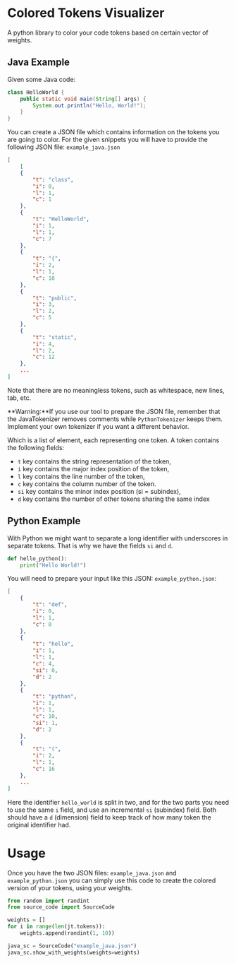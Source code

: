 # Colored Tokens Visualizer

A python library to color your code tokens based on certain vector of weights.

## Java Example

Given some Java code:

```Java
class HelloWorld {
    public static void main(String[] args) {
        System.out.println("Hello, World!");
    }
}
```

You can create a JSON file which contains information on the tokens you are going to color. For the given snippets you will have to provide the following JSON file: `example_java.json`

```json
[
    [
    {
        "t": "class",
        "i": 0,
        "l": 1,
        "c": 1
    },
    {
        "t": "HelloWorld",
        "i": 1,
        "l": 1,
        "c": 7
    },
    {
        "t": "{",
        "i": 2,
        "l": 1,
        "c": 18
    },
    {
        "t": "public",
        "i": 3,
        "l": 2,
        "c": 5
    },
    {
        "t": "static",
        "i": 4,
        "l": 2,
        "c": 12
    },
    ...
]
```
Note that there are no meaningless tokens, such as whitespace, new lines, tab, etc.

**Warning:**If you use our tool to prepare the JSON file, remember that the JavaTokenizer removes comments while `PythonTokenizer` keeps them. Implement your own tokenizer if you want a different behavior.

Which is a list of element, each representing one token. A token contains the following fields:
- `t` key contains the string representation of the token,
- `i` key contains the major index position of the token,
- `l` key contains the line number of the token,
- `c` key contains the column number of the token.
- `si` key contains the minor index position (si = subindex),
- `d` key contains the number of other tokens sharing the same
index



## Python Example

With Python we might want to separate a long identifier with underscores in separate tokens. That is why we have the fields `si` and `d`.

```python
def hello_python():
    print("Hello World!")
```

You will need to prepare your input like this JSON: `example_python.json`:
```json
[
    {
        "t": "def",
        "i": 0,
        "l": 1,
        "c": 0
    },
    {
        "t": "hello",
        "i": 1,
        "l": 1,
        "c": 4,
        "si": 0,
        "d": 2
    },
    {
        "t": "python",
        "i": 1,
        "l": 1,
        "c": 10,
        "si": 1,
        "d": 2
    },
    {
        "t": "(",
        "i": 2,
        "l": 1,
        "c": 16
    },
    ...
]
```

Here the identifier `hello_world` is split in two, and for the two parts you need to use the same `i` field, and use an incremental `si` (subindex) field. Both should have a `d` (dimension) field to keep track of how many token the original identifier had.

# Usage

Once you have the two JSON files: `example_java.json` and `example_python.json` you can simply use this code to create the colored version of your tokens, using your weights.

```python
from random import randint
from source_code import SourceCode

weights = []
for i in range(len(jt.tokens)):
    weights.append(randint(1, 10))

java_sc = SourceCode("example_java.json")
java_sc.show_with_weights(weights=weights)
```